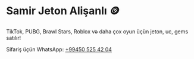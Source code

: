 <!DOCTYPE html>
<html lang="az">
<head>
  <meta charset="UTF-8" />
  <meta name="viewport" content="width=device-width, initial-scale=1.0" />
  <title>Samir Jeton Alişanlı 🪙</title>
</head>
<body>
  <h1>Samir Jeton Alişanlı 🪙</h1>
  <p>TikTok, PUBG, Brawl Stars, Roblox və daha çox oyun üçün jeton, uc, gems satılır!</p>
  <p>Sifariş üçün WhatsApp: <a href="https://wa.me/994505254204">+99450 525 42 04</a></p>
</body>
</html>
